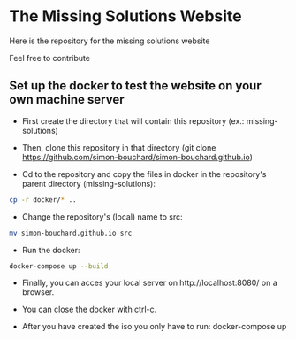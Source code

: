 # The Missing Solutions Website
Here is the repository for the missing solutions website

Feel free to contribute

## Set up the docker to test the website on your own machine server

* First create the directory that will contain this repository (ex.: missing-solutions)

* Then, clone this repository in that directory (git clone https://github.com/simon-bouchard/simon-bouchard.github.io)

* Cd to the repository and copy the files in docker in the repository's parent directory (missing-solutions): 

```bash
cp -r docker/* .. 
```


* Change the repository's (local) name to src: 

```bash
mv simon-bouchard.github.io src
```


* Run the docker: 

```bash
docker-compose up --build
```

* Finally, you can acces your local server on http://localhost:8080/ on a browser.

* You can close the docker with ctrl-c.

* After you have created the iso you only have to run: docker-compose up


